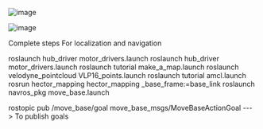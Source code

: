 ![image](https://github.com/JD7XD/Navigation_Alex/assets/132233669/cc3a6ba5-c05a-414d-915b-12d2c939c2c8)

![image](https://github.com/JD7XD/Navigation_Alex/assets/132233669/aa4ebd18-0504-4d64-b71a-58da0cdab087)

Complete steps For localization and navigation

roslaunch hub_driver motor_drivers.launch 
roslaunch hub_driver motor_drivers.launch 
roslaunch tutorial make_a_map.launch
roslaunch velodyne_pointcloud VLP16_points.launch 
roslaunch tutorial amcl.launch 
rosrun hector_mapping hector_mapping _base_frame:=base_link
roslaunch navros_pkg move_base.launch 


rostopic pub /move_base/goal move_base_msgs/MoveBaseActionGoal ---> To publish goals
